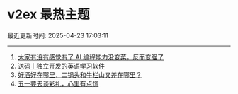 # v2ex 最热主题

最近更新时间: 2025-04-23 17:03:11

--- 
1. [大家有没有感觉有了 AI 编程能力没变菜，反而变强了](https://www.v2ex.com/t/1127404) 
2. [送码｜独立开发的英语学习软件](https://www.v2ex.com/t/1127438) 
3. [好酒好在哪里，二锅头和牛栏山又差在哪里？](https://www.v2ex.com/t/1127448) 
4. [五一要去谈彩礼，心里有点慌](https://www.v2ex.com/t/1127457) 
